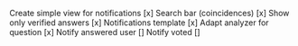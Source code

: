 Create simple view for notifications [x]
Search bar (coincidences) [x]
Show only verified answers [x]
Notifications template [x]
Adapt analyzer for question [x]
Notify answered user []
Notify voted []